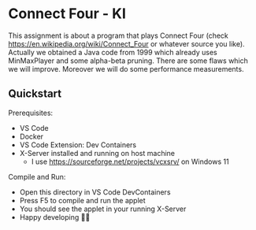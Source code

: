 # Connect Four - KI

This assignment is about a program that plays Connect Four (check https://en.wikipedia.org/wiki/Connect_Four or whatever source you like). 
Actually we obtained a Java code from 1999 which already uses MinMaxPlayer and some alpha-beta pruning. There are some flaws which we will improve. Moreover we will do some performance measurements.

## Quickstart

Prerequisites: 
- VS Code
- Docker
- VS Code Extension: Dev Containers
- X-Server installed and running on host machine
  - I use https://sourceforge.net/projects/vcxsrv/ on Windows 11

Compile and Run:
- Open this directory in VS Code DevContainers
- Press F5 to compile and run the applet
- You should see the applet in your running X-Server
- Happy developing 🧑‍💻
